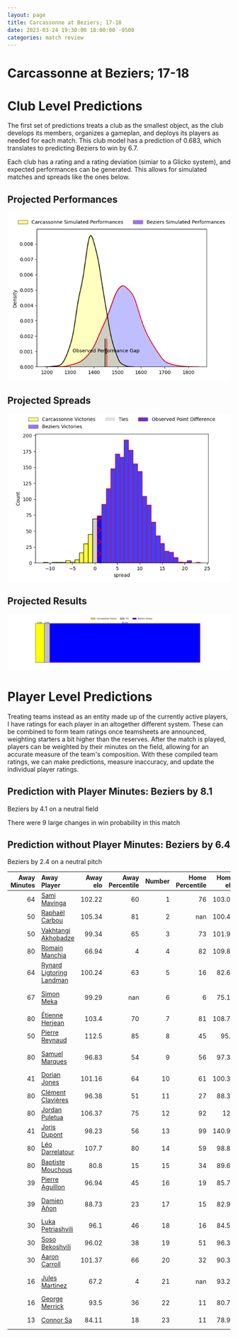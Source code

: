 ```yaml
---  
layout: page  
title: Carcassonne at Beziers; 17-18  
date: 2023-03-24 19:30:00 18:00:00 -0500  
categories: match review  
---
```

# Carcassonne at Beziers; 17-18

# Club Level Predictions


The first set of predictions treats a club as the smallest object, as the club develops its members, organizes a gameplan, and deploys its players as needed for each match. This club model has a prediction of 0.683, which translates to predicting Beziers to win by 6.7.

Each club has a rating and a rating deviation (simiar to a Glicko system), and expected performances can be generated. This allows for simulated matches and spreads like the ones below.
## Projected Performances


![Projected Performances](plots/performances_2023-03-24-Beziers-Carcassonne.png)
## Projected Spreads


![Projected Spreads](plots/spreads_2023-03-24-Beziers-Carcassonne.png)
## Projected Results


![Projected Results](plots/resultbar_2023-03-24-Beziers-Carcassonne.png)
# Player Level Predictions


Treating teams instead as an entity made up of the currently active players, I have ratings for each player in an altogether different system. These can be combined to form team ratings once teamsheets are announced, weighting starters a bit higher than the reserves. After the match is played, players can be weighted by their minutes on the field, allowing for an accurate measure of the team's composition. With these compiled team ratings, we can make predictions, measure inaccuracy, and update the individual player ratings.
## Prediction with Player Minutes: Beziers by 8.1


Beziers by 4.1 on a neutral field

There were 9 large changes in win probability in this match
## Prediction without Player Minutes: Beziers by 6.4


Beziers by 2.4 on a neutral pitch



|   Away Minutes | Away Player                                                                    |   Away elo |   Away Percentile |   Number |   Home Percentile |   Home elo | Home Player                                                               |   Home Minutes |
|---------------:|:-------------------------------------------------------------------------------|-----------:|------------------:|---------:|------------------:|-----------:|:--------------------------------------------------------------------------|---------------:|
|             64 | [Sami Mavinga](..//playerfiles//SamiMavinga_cleaned.md)                        |     102.22 |                60 |        1 |                76 |     103.08 | [Giorgi Akhaladze](..//playerfiles//GiorgiAkhaladze_cleaned.md)           |             56 |
|             50 | [Raphaël Carbou](..//playerfiles//RaphaëlCarbou_cleaned.md)                    |     105.34 |                81 |        2 |               nan |     100.45 | [Yvann Lalevee](..//playerfiles//YvannLalevee_cleaned.md)                 |             56 |
|             50 | [Vakhtangi Akhobadze](..//playerfiles//VakhtangiAkhobadze_cleaned.md)          |      99.34 |                65 |        3 |                73 |     101.98 | [Jon Zabala Arrieta](..//playerfiles//JonZabalaArrieta_cleaned.md)        |             67 |
|             80 | [Romain Manchia](..//playerfiles//RomainManchia_cleaned.md)                    |      66.94 |                 4 |        4 |                82 |     109.81 | [Pierre Gayraud](..//playerfiles//PierreGayraud_cleaned.md)               |             67 |
|             64 | [Rynard Ligtoring Landman](..//playerfiles//RynardLigtoringLandman_cleaned.md) |     100.24 |                63 |        5 |                16 |      82.66 | [John Madigan](..//playerfiles//JohnMadigan_cleaned.md)                   |             80 |
|             67 | [Simon Meka](..//playerfiles//SimonMeka_cleaned.md)                            |      99.29 |               nan |        6 |                 6 |      75.18 | [Jean-Baptiste Barrère](..//playerfiles//Jean-BaptisteBarrère_cleaned.md) |             62 |
|             80 | [Étienne Herjean](..//playerfiles//ÉtienneHerjean_cleaned.md)                  |     103.4  |                70 |        7 |                81 |     108.78 | [Gillian Benoy](..//playerfiles//GillianBenoy_cleaned.md)                 |             80 |
|             50 | [Pierre Reynaud](..//playerfiles//PierreReynaud_cleaned.md)                    |     112.5  |                85 |        8 |                45 |      95.5  | [Thomas Hoarau](..//playerfiles//ThomasHoarau_cleaned.md)                 |             67 |
|             80 | [Samuel Marques](..//playerfiles//SamuelMarques_cleaned.md)                    |      96.83 |                54 |        9 |                56 |      97.37 | [Jean Victor Goillot](..//playerfiles//JeanVictorGoillot_cleaned.md)      |             52 |
|             41 | [Dorian Jones](..//playerfiles//DorianJones_cleaned.md)                        |     101.16 |                64 |       10 |                61 |     100.32 | [Romain Uruty](..//playerfiles//RomainUruty_cleaned.md)                   |             62 |
|             80 | [Clément Clavières](..//playerfiles//ClémentClavières_cleaned.md)              |      96.38 |                51 |       11 |                27 |      88.33 | [Nicolas Plazy](..//playerfiles//NicolasPlazy_cleaned.md)                 |             80 |
|             80 | [Jordan Puletua](..//playerfiles//JordanPuletua_cleaned.md)                    |     106.37 |                75 |       12 |                92 |     120    | [Paul Recor](..//playerfiles//PaulRecor_cleaned.md)                       |             80 |
|             41 | [Joris Dupont](..//playerfiles//JorisDupont_cleaned.md)                        |      98.23 |                56 |       13 |                99 |     140.91 | [Maxime Espeut](..//playerfiles//MaximeEspeut_cleaned.md)                 |             80 |
|             80 | [Léo Darrelatour](..//playerfiles//LéoDarrelatour_cleaned.md)                  |     107.7  |                80 |       14 |                59 |      98.89 | [Watisoni Votu](..//playerfiles//WatisoniVotu_cleaned.md)                 |             80 |
|             80 | [Baptiste Mouchous](..//playerfiles//BaptisteMouchous_cleaned.md)              |      80.8  |                15 |       15 |                34 |      89.68 | [Charly Malié](..//playerfiles//CharlyMalié_cleaned.md)                   |             80 |
|             39 | [Pierre Aguillon](..//playerfiles//PierreAguillon_cleaned.md)                  |      96.94 |                45 |       16 |                19 |      85.76 | [Mitchell Short](..//playerfiles//MitchellShort_cleaned.md)               |             28 |
|             39 | [Damien Añon](..//playerfiles//DamienAñon_cleaned.md)                          |      88.73 |                23 |       17 |                15 |      82.96 | [Marco Pinto Ferrer](..//playerfiles//MarcoPintoFerrer_cleaned.md)        |             24 |
|             30 | [Luka Petriashvili](..//playerfiles//LukaPetriashvili_cleaned.md)              |      96.1  |                46 |       18 |                16 |      84.54 | [Francisco Fernandes](..//playerfiles//FranciscoFernandes_cleaned.md)     |             24 |
|             30 | [Soso Bekoshvili](..//playerfiles//SosoBekoshvili_cleaned.md)                  |      96.02 |                38 |       19 |                51 |      96.31 | [William van Bost](..//playerfiles//WilliamvanBost_cleaned.md)            |             18 |
|             30 | [Aaron Carroll](..//playerfiles//AaronCarroll_cleaned.md)                      |     101.37 |                66 |       20 |                32 |      90.33 | [Victor Dreuille](..//playerfiles//VictorDreuille_cleaned.md)             |             18 |
|             16 | [Jules Martinez](..//playerfiles//JulesMartinez_cleaned.md)                    |      67.2  |                 4 |       21 |               nan |      93.22 | [John-Hubert Meyer](..//playerfiles//John-HubertMeyer_cleaned.md)         |             13 |
|             16 | [George Merrick](..//playerfiles//GeorgeMerrick_cleaned.md)                    |      93.5  |                36 |       22 |                11 |      80.77 | [Éloi Massot](..//playerfiles//ÉloiMassot_cleaned.md)                     |             13 |
|             13 | [Connor Sa](..//playerfiles//ConnorSa_cleaned.md)                              |      84.11 |                18 |       23 |                11 |      78.91 | [Maxence Lemardelet](..//playerfiles//MaxenceLemardelet_cleaned.md)       |             13 |

